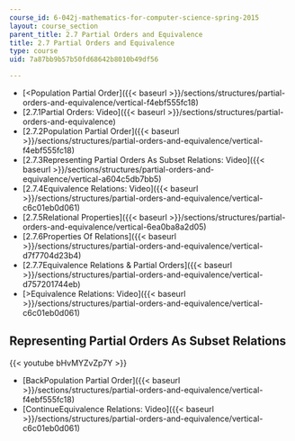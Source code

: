 ```yaml
---
course_id: 6-042j-mathematics-for-computer-science-spring-2015
layout: course_section
parent_title: 2.7 Partial Orders and Equivalence
title: 2.7 Partial Orders and Equivalence
type: course
uid: 7a87bb9b57b50fd68642b8010b49df56

---
```


*   [<Population Partial Order]({{< baseurl >}}/sections/structures/partial-orders-and-equivalence/vertical-f4ebf555fc18)
*   [2.7.1Partial Orders: Video]({{< baseurl >}}/sections/structures/partial-orders-and-equivalence)
*   [2.7.2Population Partial Order]({{< baseurl >}}/sections/structures/partial-orders-and-equivalence/vertical-f4ebf555fc18)
*   [2.7.3Representing Partial Orders As Subset Relations: Video]({{< baseurl >}}/sections/structures/partial-orders-and-equivalence/vertical-a604c5db7bb5)
*   [2.7.4Equivalence Relations: Video]({{< baseurl >}}/sections/structures/partial-orders-and-equivalence/vertical-c6c01eb0d061)
*   [2.7.5Relational Properties]({{< baseurl >}}/sections/structures/partial-orders-and-equivalence/vertical-6ea0ba8a2d05)
*   [2.7.6Properties Of Relations]({{< baseurl >}}/sections/structures/partial-orders-and-equivalence/vertical-d7f7704d23b4)
*   [2.7.7Equivalence Relations & Partial Orders]({{< baseurl >}}/sections/structures/partial-orders-and-equivalence/vertical-d757201744eb)
*   [\>Equivalence Relations: Video]({{< baseurl >}}/sections/structures/partial-orders-and-equivalence/vertical-c6c01eb0d061)

Representing Partial Orders As Subset Relations
-----------------------------------------------

{{< youtube bHvMYZvZp7Y >}}

*   [BackPopulation Partial Order]({{< baseurl >}}/sections/structures/partial-orders-and-equivalence/vertical-f4ebf555fc18)
*   [ContinueEquivalence Relations: Video]({{< baseurl >}}/sections/structures/partial-orders-and-equivalence/vertical-c6c01eb0d061)
